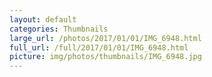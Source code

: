 ```yaml
---
layout: default
categories: Thumbnails
large_url: /photos/2017/01/01/IMG_6948.html
full_url: /full/2017/01/01/IMG_6948.html
picture: img/photos/thumbnails/IMG_6948.jpg
---
```

